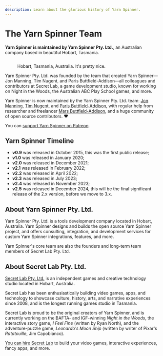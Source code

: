 ```yaml
---
description: Learn about the glorious history of Yarn Spinner.
---
```


# The Yarn Spinner Team

**Yarn Spinner is maintained by Yarn Spinner Pty. Ltd.**, an Australian company based in beautiful Hobart, Tasmania.&#x20;

<figure><img src="../.gitbook/assets/52149866491_8b19e5d0cb_k (1).jpg" alt=""><figcaption><p>Hobart, Tasmania, Australia. It's pretty nice.</p></figcaption></figure>

Yarn Spinner Pty. Ltd. was founded by the team that created Yarn Spinner—Jon Manning, Tim Nugent, and Paris Buttfield-Addison—all colleagues and contributors at Secret Lab, a game development studio, known for working on Night in the Woods, the Australian ABC Play School games, and more.

Yarn Spinner is now maintained by the Yarn Spinner Pty. Ltd. team: [Jon Manning](https://twitter.com/desplesda), [Tim Nugent](https://twitter.com/the_mcjones), and [Paris Buttfield-Addison](https://twitter.com/parisba), with regular help from researcher and freelancer [Mars Buttfield-Addison](https://twitter.com/themartianlife), and a huge community of open source contributors. ❤️

You can [support Yarn Spinner on Patreon](http://patreon.com/secretlab).

## Yarn Spinner Timeline

* **v0.9** was released in October 2015, this was the first public release;
* **v1.0** was released in January 2020;
* **v2.0** was released in December 2021;
* **v2.1** was released in February 2022;
* **v2.2** was released in April 2022;
* **v2.3** was released in July 2023;
* **v2.4** was released in November 2023;
* **v2.5** was released in December 2024, this will be the final significant release of the 2.x version, before we move to 3.x.

## About Yarn Spinner Pty. Ltd.

Yarn Spinner Pty. Ltd. is a tools development company located in Hobart, Australia. Yarn Spinner designs and builds the open source Yarn Spinner project, and offers consulting, integration, and development services for custom Yarn Spinner integrations, features, and more.

Yarn Spinner's core team are also the founders and long-term team members of Secret Lab Pty. Ltd.

## About Secret Lab Pty. Ltd.

[Secret Lab Pty. Ltd.](http://secretlab.com.au) is an independent games and creative technology studio located in Hobart, Australia.

Secret Lab has been enthusiastically building video games, apps, and technology to showcase culture, history, arts, and narrative experiences since 2008, and is the longest running games studio in Tasmania.

Secret Lab is proud to be the original creators of Yarn Spinner, and is currently working on the BAFTA- and IGF-winning _Night in the Woods_, the interactive story game, _I Feel Fine_ (written by Ryan North), and the adventure-puzzle game, _Leonardo's Moon Ship_ (written by writer of Pixar's _Ratatouille_, Jim Capobianco).

[You can hire Secret Lab](https://secretlab.games) to build your video games, interactive experiences, fancy apps, and more.
